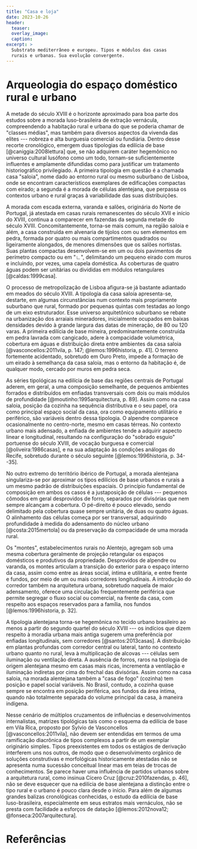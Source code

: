 ```yaml
---
title: "Casa e loja"
date: 2023-10-26
header:
  teaser:
  overlay_image:
  caption:
excerpt: >
  Substrato mediterrâneo e europeu. Tipos e módulos das casas
  rurais e urbanas. Sua evolução convergente.
---
```


# Arqueologia do espaço doméstico rural e urbano #

A metade do século XVIII  é o horizonte aproximado para boa
parte dos estudos sobre a morada luso-brasileira de extração
vernácula, compreendendo a habitação rural e urbana do que
se poderia chamar de "classes médias", mas também para
diversos aspectos da vivenda das elites --- nobreza e alta
burguesia comercial ou fundiária.
Dentro desse recorte cronológico, emergem duas tipologias da
edilícia de base [@caniggia:2008lettura]
que, se não adquirem caráter hegemônico no
universo cultural lusófono como um todo, tornam-se
suficientemente influentes e amplamente difundidas como para
justificar um tratamento historiográfico privilegiado.
A primeira tipologia em questão é a chamada casa "saloia",
nome dado ao entorno rural ou mesmo suburbano de Lisboa,
onde se encontram característicos exemplares de edificações
compactas com eirado;
a segunda é a morada de células alentejana, que perpassa os
contextos urbano e rural graças à variabilidade das suas
distribuições.

A morada com escada externa, varanda e salões,
originária do Norte de Portugal, já atestada em casas
rurais remanescentes do século XVII e início do XVIII,
continua a comparecer em fazendas da segunda metade do
século XVIII.
Concomitantemente, torna-se mais comum, na região saloia
e além, a casa construída em alvenaria de tijolos com ou sem
elementos em pedra, formada por quatro ou mais
compartimentos quadrados ou ligeiramente alongados, de
menores dimensões que os salões nortistas.
Suas plantas compactas desenvolvem-se em um ou dois
pavimentos de perímetro compacto ou em "∟", delimitando um
pequeno eirado com muros e incluindo, por vezes, uma capela
doméstica.
As coberturas de quatro águas podem ser unitárias ou
divididas em módulos retangulares [@caldas:1999casa].

O processo de metropolização de Lisboa afigura-se já
bastante adiantado em meados do século XVIII.
A tipologia da casa saloia apresenta-se, destarte, em
algumas circunstâncias num contexto mais propriamente
suburbano que rural, formado por pequenas quintas com
testadas ao longo de um eixo estruturador.
Esse universo arquitetônico suburbano se rebate na
urbanização dos arraiais mineradores, inicialmente ocupados
em baixas densidades devido à grande largura das datas de
mineração, de 80 ou 120 varas.
A primeira edilícia de base mineira, predominantemente
construída em pedra lavrada com cangicado, adere
à compacidade volumétrica, cobertura em águas e distribuição
direta entre ambientes da casa saloia
[@vasconcellos:2011vila, p. 147; @lemos:1996historia, p. 41].
O terreno fortemente acidentado, sobretudo em Ouro Preto,
impede a formação de um eirado à semelhança da casa saloia,
mas o entorno da habitação é, de qualquer modo, cercado por
muros em pedra seca.

As séries tipológicas na edilícia de base das regiões
centrais de Portugal aderem, em geral, a uma composição
semelhante, de pequenos ambientes forrados e distribuídos em
enfiadas transversais com dois ou mais módulos de
profundidade [@moutinho:1995arquitectura, p. 89].
Assim como na casa saloia, posição da cozinha na sequência
distributiva e o seu papel, ora como principal espaço social
da casa, ora como equipamento utilitário e periférico, são
variáveis dentro dessa tipologia.
O alpendre comparece ocasionalmente no centro-norte, mesmo
em casas térreas.
No contexto urbano mais adensado, a enfiada de ambientes
tende a adquirir aspecto linear e longitudinal, resultando
na configuração do "sobrado esguio" portuense do século
XVIII, de vocação burguesa e comercial
[@oliveira:1986casas], e na sua adaptação às condições
análogas do Recife, sobretudo durante o século seguinte
[@lemos:1996historia, p. 34--35].

No outro extremo do território ibérico de Portugal, a morada
alentejana singulariza-se por aproximar os tipos edilícios
de base urbanos e rurais a um mesmo padrão de distribuições
espaciais.
O princípio fundamental de composição em ambos os casos
é a justaposição de células --- pequenos cômodos em geral
desprovidos de forro, separados por divisórias que nem
sempre alcançam a cobertura.
O pé-direito é pouco elevado, sendo delimitado pela
cobertura quase sempre unitária, de duas ou quatro águas.
O alinhamento das células começa por ser transversal,
adquirindo profundidade à medida do adensamento do núcleo
urbano [@costa:2015mertola] ou da preservação da compacidade
de uma morada rural.

Os "montes", estabelecimentos rurais no Alentejo, agregam
sob uma mesma cobertura geralmente de projeção retangular os
espaços domésticos e produtivos da propriedade.
Desprovidos de alpendre ou varanda, os montes articulam
a transição do exterior para o espaço interno da casa, assim
como entre as áreas social, íntima e utilitária, e entre
frente e fundos, por meio de um ou mais corredores
longitudinais.
A introdução do corredor também na arquitetura urbana,
sobretudo naquela de maior adensamento, oferece uma
circulação frequentemente periférica que permite segregar
o fluxo social ou comercial, na frente da casa, com respeito
aos espaços reservados para a família, nos fundos
[@lemos:1996historia, p. 32].

A tipologia alentejana torna-se hegemônica no tecido urbano
brasileiro ao menos a partir do segundo quartel do século
XVIII --- os indícios que dizem respeito à moradia urbana
mais antiga sugerem uma preferência por enfiadas
longitudinais, sem corredores [@santos:2013casas].
A distribuição em plantas profundas com corredor central ou
lateral, tanto no contexto urbano quanto no rural, leva
à multiplicação de alcovas --- células sem iluminação ou
ventilação direta.
A ausência de forros, raros na tipologia de origem
alentejana mesmo em casas mais ricas, incrementa
a ventilação e iluminação indiretas por cima do frechal das
divisórias.
Assim como na casa saloia, na morada alentejana também
a "casa de fogo" (cozinha) tem posição e papel social
variáveis.
No Brasil, contudo, a cozinha quase sempre se encontra em
posição periférica, aos fundos da área íntima, quando não
totalmente separada do volume principal da casa, à maneira
indígena.

Nesse cenário de múltiplos cruzamentos de influências
e desenvolvimentos internalistas, matrizes tipológicas tais
como o esquema da edilícia de base em Vila Rica, proposto
por Sylvio de Vasconcellos [@vasconcellos:2011vila],
não devem ser entendidas em termos de uma ramificação
diacrônica de tipos complexos a partir de um exemplar
originário simples.
Tipos preexistentes em todos os estágios de derivação
interferem uns nos outros, de modo que o desenvolvimento
orgânico de soluções construtivas e morfológicas
historicamente atestadas não se apresenta numa sucessão
conceitual linear mas em teias de trocas de conhecimentos.
Se parece haver uma influência de partidos urbanos sobre
a arquitetura rural, como insinua Cícero Cruz
[@cruz:2010fazendas, p. 46], não se deve esquecer que na
edilícia de base alentejana a distinção entre o tipo rural
e o urbano é pouco clara desde o início.
Para além de algumas grandes balizas cronológicas
conhecidas, o estudo da edilícia de base luso-brasileira,
especialmente em seus estratos mais vernáculos, não se
presta com facilidade a esforços de datação
[@lemos:2012nova12; @fonseca:2007arquitectura].

# Referências #

